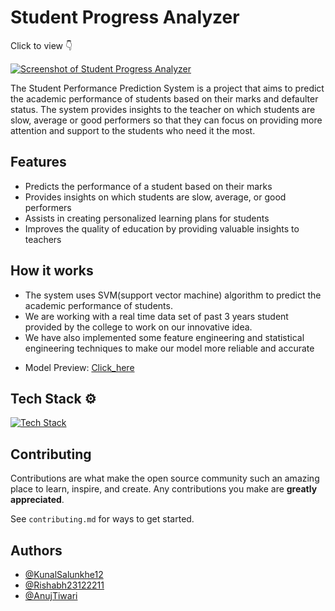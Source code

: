 
# Student Progress Analyzer

Click to view 👇

[![Screenshot of Student Progress Analyzer](https://drive.google.com/uc?id=1rMM4q3VWktdbB94ZqewDeMus4OyFDpiY)](https://student-progress-tracker.netlify.app/)


The Student Performance Prediction System is a project that aims to predict the academic performance of students based on their marks and defaulter status. The system provides insights to the teacher on which students are slow, average or good performers so that they can focus on providing more attention and support to the students who need it the most.


## Features

- Predicts the performance of a student based on their marks
- Provides insights on which students are slow, average, or good performers
- Assists in creating personalized learning plans for students
- Improves the quality of education by providing valuable insights to teachers


## How it works

- The system uses SVM(support vector machine) algorithm to predict the academic performance of students. 
- We are working with a real time data set of past 3 years student provided by the college to work on our innovative idea.
- We have also implemented some feature engineering and statistical engineering techniques to make our model more reliable and accurate
* Model Preview: [Click_here](https://student-progress-tracker.netlify.app)
## Tech Stack ⚙️

[![Tech Stack](https://skillicons.dev/icons?i=react,express,mongodb,tailwind,flask)](https://skillicons.dev)



## Contributing

Contributions are what make the open source community such an amazing place to learn, inspire, and create. Any contributions you make are **greatly appreciated**.

See `contributing.md` for ways to get started.



## Authors

- [@KunalSalunkhe12](https://github.com/KunalSalunkhe12)
- [@Rishabh23122211](https://github.com/rishabh23122211)
- [@AnujTiwari](https://www.linkedin.com/in/anuj-tiwari-87bba7241/)

